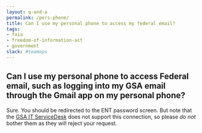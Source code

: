 ```yaml
---
layout: q-and-a
permalink: /pers-phone/
title: Can I use my personal phone to access my federal email?
tags:
- foia
- freedom-of-information-act
- government
slack: #teamops 
---
```


## Can I use my personal phone to access Federal email, such as logging into my GSA email through the Gmail app on my personal phone?

Sure. You should be redirected to the ENT password screen. But note that the [GSA IT ServiceDesk](https://gsa.service-now.com/navpage.do) does not support this connection, so please *do not* bother them as they will reject your request.
